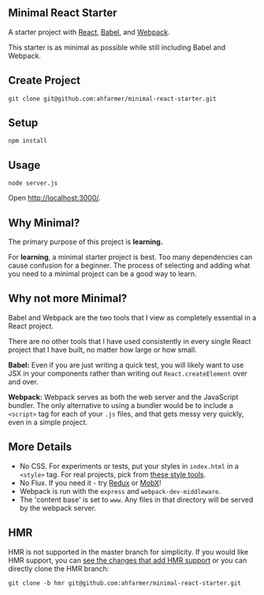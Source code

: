 Minimal React Starter
---

A starter project with [React](https://facebook.github.io/react/), [Babel](http://babeljs.io/), and [Webpack](http://webpack.github.io/).

This starter is as minimal as possible while still including Babel and Webpack.


Create Project
---
```
git clone git@github.com:ahfarmer/minimal-react-starter.git
```



Setup
---

```
npm install
```



Usage
---

```
node server.js
```

Open [http://localhost:3000/](http://localhost:3000/).



Why Minimal?
---
The primary purpose of this project is **learning.**

For **learning**, a minimal starter project is best. Too many dependencies can cause confusion for a beginner. The process of selecting and adding what you need to a minimal project can be a good way to learn.



Why not more Minimal?
---
Babel and Webpack are the two tools that I view as completely essential in a React project.

There are no other tools that I have used consistently in every single React project that I have built, no matter how large or how small.

**Babel:** Even if you are just writing a quick test, you will likely want to use JSX in your components rather than writing out `React.createElement` over and over.

**Webpack:** Webpack serves as both the web server and the JavaScript bundler. The only alternative to using a bundler would be to include a `<script>` tag for each of your `.js` files, and that gets messy very quickly, even in a simple project.



More Details
---

* No CSS. For experiments or tests, put your styles in `index.html` in a `<style>` tag. For real projects, pick from [these style tools](http://andrewhfarmer.com/how-to-style-react/).
* No Flux. If you need it - try [Redux](https://github.com/reactjs/redux) or [MobX](https://github.com/mobxjs/mobx)!
* Webpack is run with the `express` and `webpack-dev-middleware`.
* The 'content base' is set to `www`. Any files in that directory will be served by the webpack server.



HMR
---

HMR is not supported in the master branch for simplicity. If you would like HMR support, you can [see the changes that add HMR support](https://github.com/ahfarmer/minimal-react-starter/compare/hmr) or you can directly clone the HMR branch:

```
git clone -b hmr git@github.com:ahfarmer/minimal-react-starter.git
```
